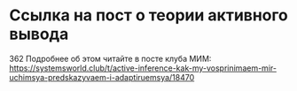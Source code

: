 # Ссылка на пост о теории активного вывода

362 Подробнее об этом читайте в посте клуба МИМ: https://systemsworld.club/t/active-inference-kak-my-vosprinimaem-mir-uchimsya-predskazyvaem-i-adaptiruemsya/18470
